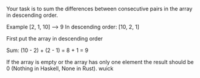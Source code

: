 Your task is to sum the differences between consecutive pairs in the array in descending order.

Example
[2, 1, 10]  -->  9
In descending order: [10, 2, 1]

First put the array in descending order 

Sum: (10 - 2) + (2 - 1) = 8 + 1 = 9

If the array is empty or the array has only one element the result should be 0 (Nothing in Haskell, None in Rust). wuick